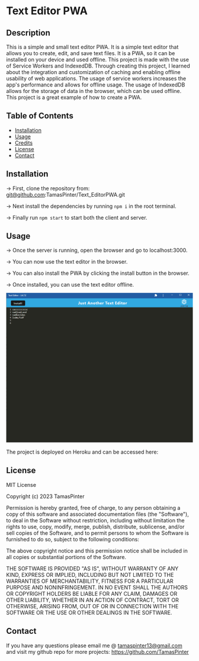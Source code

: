 # Text Editor PWA

## Description

This is a simple and small text editor PWA. It is a simple text editor that allows you to create, edit, and save text files. It is a PWA, so it can be installed on your device and used offline. This project is made with the use of Service Workers and IndexedDB. Through creating this project, I learned about the integration and customization of caching and enabling offline usability of web applications. The usage of service workers increases the app's performance and allows for offline usage. The usage of IndexedDB allows for the storage of data in the browser, which can be used offline. This project is a great example of how to create a PWA.

## Table of Contents 


- [Installation](#installation)
- [Usage](#usage)
- [Credits](#credits)
- [License](#license)
- [Contact](#contact)

## Installation

-> First, clone the repository from: git@github.com:TamasPinter/Text_EditorPWA.git

-> Next install the dependencies by running `npm i` in the root terminal.

-> Finally run `npm start` to start both the client and server.

## Usage

-> Once the server is running, open the browser and go to localhost:3000.

-> You can now use the text editor in the browser.

-> You can also install the PWA by clicking the install button in the browser.

-> Once installed, you can use the text editor offline.

![Screenshot](./assets/texteditor.png)

The project is deployed on Heroku and can be accessed here: 


## License

MIT License

Copyright (c) 2023 TamasPinter

Permission is hereby granted, free of charge, to any person obtaining a copy
of this software and associated documentation files (the "Software"), to deal
in the Software without restriction, including without limitation the rights
to use, copy, modify, merge, publish, distribute, sublicense, and/or sell
copies of the Software, and to permit persons to whom the Software is
furnished to do so, subject to the following conditions:

The above copyright notice and this permission notice shall be included in all
copies or substantial portions of the Software.

THE SOFTWARE IS PROVIDED "AS IS", WITHOUT WARRANTY OF ANY KIND, EXPRESS OR
IMPLIED, INCLUDING BUT NOT LIMITED TO THE WARRANTIES OF MERCHANTABILITY,
FITNESS FOR A PARTICULAR PURPOSE AND NONINFRINGEMENT. IN NO EVENT SHALL THE
AUTHORS OR COPYRIGHT HOLDERS BE LIABLE FOR ANY CLAIM, DAMAGES OR OTHER
LIABILITY, WHETHER IN AN ACTION OF CONTRACT, TORT OR OTHERWISE, ARISING FROM,
OUT OF OR IN CONNECTION WITH THE SOFTWARE OR THE USE OR OTHER DEALINGS IN THE
SOFTWARE.

## Contact

If you have any questions please email me @ tamaspinter13@gmail.com and visit my github repo for more projects:
https://github.com/TamasPinter